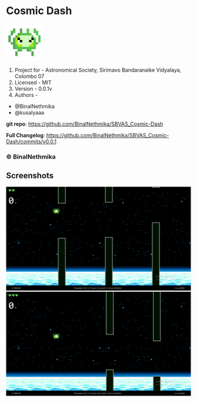 # Cosmic Dash 

<div><img src=./path/alien.png width=100 height=100></div>

1. Project for - Astronomical Society, Sirimavo Bandaranaike Vidyalaya, Colombo 07
2. Licensed - MIT
3. Version - 0.0.1v
4. Authors -
- @BinalNethmika 
- @kusalyaaa

**git repo**: https://github.com/BinalNethmika/SBVAS_Cosmic-Dash

**Full Changelog**: https://github.com/BinalNethmika/SBVAS_Cosmic-Dash/commits/v0.0.1

### &copy; BinalNethmika

## Screenshots

<div><img src=./path/ss-1.png></div>
<div><img src=./path/ss-2.png></div>